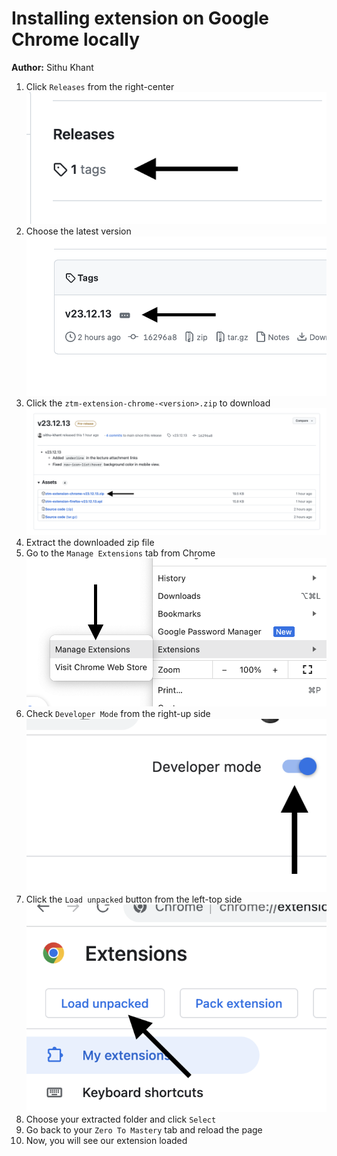 # Installing extension on Google Chrome locally

**Author:** Sithu Khant

1. Click `Releases` from the right-center
![](./steps/c-step-1.png)
2. Choose the latest version
![](./steps/c-step-2.png)
3. Click the `ztm-extension-chrome-<version>.zip` to download
![](./steps/c-step-3.png)
4. Extract the downloaded zip file
5. Go to the `Manage Extensions` tab from Chrome
![](./steps/c-step-4.png)
6. Check `Developer Mode` from the right-up side
![](./steps/c-step-5.png)
7. Click the `Load unpacked` button from the left-top side
![](./steps/c-step-6.png)
8. Choose your extracted folder and click `Select`
9. Go back to your `Zero To Mastery` tab and reload the page
10. Now, you will see our extension loaded